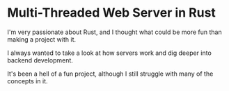 # Multi-Threaded Web Server in Rust

I'm very passionate about Rust, and I thought what could be more fun than making a project with it.

I always wanted to take a look at how servers work and dig deeper into backend development.

It's been a hell of a fun project, although I still struggle with many of the concepts in it.
